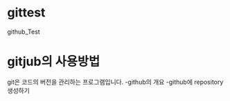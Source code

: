 # gittest
github_Test

# gitjub의 사용방법
  git은 코드의 버전을 관리하는 프로그램입니다.
    -github의 개요
    -github에 repository 생성하기

